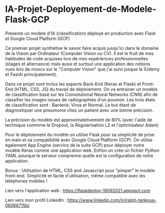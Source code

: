 # IA-Projet-Deployement-de-Modele-Flask-GCP
Présente un modele d'IA (classification) déployé en production avec Flask et Google Cloud Platform (GCP)

Ce premier projet synthétise le savoir faire acquis jusqu'ici dans le domaine de la Vision par Ordinateur (Computer Vision ou CV).
Il est le fruit de mes habitudes de code acquises lors de mes expériences professionnelles (stages et alternance) mais aussi et surtout 
une application des notions vues lors de moocs sur le "Computer Vision" que j'ai suivi jusque là (Udemy et FastAi principalement). 

Dans ce projet sont inclus les aspects Back-End (Keras et Flask) et Front-End (HTML, CSS, JS) du travail de déploiement.
On va entrainer un modèle de classification basé sur les Convolutional Neural Networks (CNN) afin de classifier les images issues de radiographies d'un poumon.
Les trois états de classification sont : Bacterie, Virus et Normal. Le but étant de diagnostiquer une pneumonie chez un patient avec une bonne précision.

La précision du modèle est approximatetivement de 80% (avec l'aide de technique commme le Dropout, la Régularisation L2 et l'optimisateur Adam)

Pour le déploiement du modèle on utilise Flask pour sa simplicité de prise en main et sa compatibilité avec Google Cloud Platform (GCP).
On utilise également App Engine (service de la suite GCP) pour déployer notre modèle Keras comme une application web.
Enfion on crée un fichier Python YAML pourque le serveur comprenne quelle est la configuration de notre application.


Bonus : Utilisation de HTML, CSS and Javascript pour "pimper" le modèle front-end. Simplicité et facile d'utilisation, même compatible avec les téléphones mobiles !

Lien vers l'application web :  https://flaskdeploy-16092021.appspot.com 

Lien vers mon profil LinkedIn : https://www.linkedin.com/in/ralph-tankoua-06066715b/
